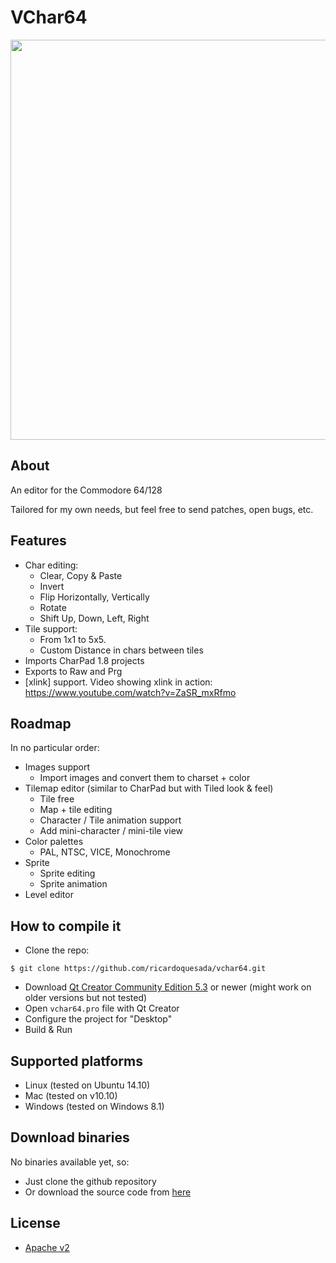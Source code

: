 # VChar64

<img src="https://lh6.googleusercontent.com/-Oi4KQjCYhKY/VNpNGmcVlnI/AAAAAAABQc8/Lp3oHhWBKso/s640/Screen%2520Shot%25202015-02-10%2520at%25209.18.16%2520AM.png" width=640>

## About

An editor for the Commodore 64/128

Tailored for my own needs, but feel free to send patches, open bugs, etc.

## Features

* Char editing: 
    * Clear, Copy & Paste
    * Invert
    * Flip Horizontally, Vertically
    * Rotate
    * Shift Up, Down, Left, Right
* Tile support:
    * From 1x1 to 5x5.
    * Custom Distance in chars between tiles
* Imports CharPad 1.8 projects
* Exports to Raw and Prg
* [xlink] support. Video showing xlink in action: https://www.youtube.com/watch?v=ZaSR_mxRfmo

## Roadmap

In no particular order:

* Images support
   * Import images and convert them to charset + color
* Tilemap editor (similar to CharPad but with Tiled look & feel)
   * Tile free
   * Map + tile editing
   * Character / Tile animation support
   * Add mini-character / mini-tile view
* Color palettes
   * PAL, NTSC, VICE, Monochrome
* Sprite
   * Sprite editing
   * Sprite animation
* Level editor

## How to compile it

* Clone the repo:

```
$ git clone https://github.com/ricardoquesada/vchar64.git
```

* Download [Qt Creator Community Edition 5.3](http://www.qt.io/download/) or newer (might work on older versions but not tested)
* Open `vchar64.pro` file with Qt Creator
* Configure the project for "Desktop"
* Build & Run

## Supported platforms

* Linux (tested on Ubuntu 14.10)
* Mac (tested on v10.10)
* Windows (tested on Windows 8.1)

## Download binaries

No binaries available yet, so:

* Just clone the github repository
* Or download the source code from [here](https://github.com/ricardoquesada/vchar64/releases)

## License

* [Apache v2](http://www.apache.org/licenses/LICENSE-2.0)
